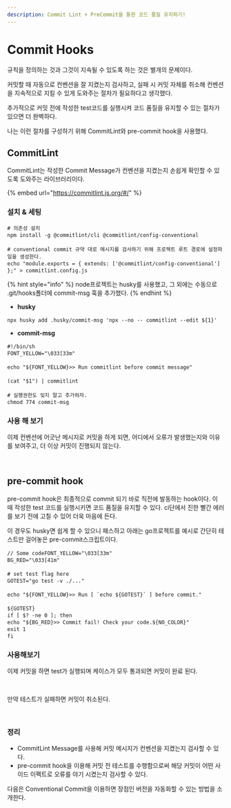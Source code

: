 ```yaml
---
description: Commit Lint + PreCommit을 통한 코드 품질 유지하기!
---
```


# Commit Hooks

규칙을 정의하는 것과 그것이 지속될 수 있도록 하는 것은 별개의 문제이다.

커밋할 때 자동으로 컨벤션을 잘 지켰는지 검사하고, 실패 시 커밋 자체를 취소해 컨벤션을 지속적으로 지킬 수 있게 도와주는 절차가 필요하다고 생각했다.

추가적으로 커밋 전에 작성한 test코드를 실행시켜 코드 품질을 유지할 수 있는 절차가 있으면 더 완벽하다.

나는 이런 절차를 구성하기 위해 CommitLint와 pre-commit hook을 사용했다.

## CommitLint

CommitLint는 작성한 Commit Message가 컨벤션을 지켰는지 손쉽게 확인할 수 있도록 도와주는 라이브러리이다.

{% embed url="https://commitlint.js.org/#/" %}

### 설치 & 세팅

```
# 의존성 설치 
npm install -g @commitlint/cli @commitlint/config-conventional

# conventional commit 규약 대로 메시지를 검사하기 위해 프로젝트 루트 경로에 설정파일을 생성한다.
echo "module.exports = { extends: ['@commitlint/config-conventional'] };" > commitlint.config.js
```

{% hint style="info" %}
node프로젝트는 husky를 사용했고, 그 외에는 수동으로   .git/hooks폴더에 commit-msg 훅을 추가했다.&#x20;
{% endhint %}



* **husky**

```shell
npx husky add .husky/commit-msg 'npx --no -- commitlint --edit ${1}'
```

* **commit-msg**

```shell
#!/bin/sh
FONT_YELLOW="\033[33m"

echo "${FONT_YELLOW}>> Run commitlint before commit message"

(cat "$1") | commitlint

# 실행권한도 잊지 말고 추가하자. 
chmod 774 commit-msg
```



### 사용 해 보기

이제 컨벤션에 어긋난 메시지로 커밋을 하게 되면, 어디에서 오류가 발생했는지와 이유를 보여주고, 더 이상 커밋이 진행되지 않는다.

<figure><img src="../../../.gitbook/assets/스크린샷 2023-01-31 오후 3.55.45.png" alt=""><figcaption></figcaption></figure>



## pre-commit hook

pre-commit hook은 최종적으로 commit 되기 바로 직전에 발동하는 hook이다. 이 때 작성한 test 코드를 실행시키면 코드 품질을 유지할 수 있다. ci단에서 진한 빨간 에러를 보기 전에 고칠 수 있어 더욱 마음에 든다.&#x20;

이 경우도 husky면 쉽게 할 수 있으니 패스하고 아래는 go프로젝트를 예시로 간단히 테스트만 걸어놓은 pre-commit스크립트이다.&#x20;

```shell
// Some codeFONT_YELLOW="\033[33m"
BG_RED="\033[41m"

# set test flag here
GOTEST="go test -v ./..."

echo "${FONT_YELLOW}>> Run [ `echo ${GOTEST}` ] before commit."

${GOTEST}
if [ $? -ne 0 ]; then
echo "${BG_RED}>> Commit fail! Check your code.${NO_COLOR}"
exit 1
fi
```

### 사용해보기&#x20;



이제 커밋을 하면 test가 실행되며 케이스가 모두 통과되면 커밋이 완료 된다.

<figure><img src="../../../.gitbook/assets/스크린샷 2023-01-31 오후 4.37.49.png" alt=""><figcaption></figcaption></figure>

만약 테스트가 실패하면 커밋이 취소된다.

<figure><img src="../../../.gitbook/assets/스크린샷 2023-01-31 오후 4.48.27.png" alt=""><figcaption></figcaption></figure>

### 정리&#x20;

* CommitLint Message를 사용해 커밋 메시지가 컨벤션을 지켰는지 검사할 수 있다.
* pre-commit hook을 이용해 커밋 전 테스트를 수행함으로써 해당 커밋이 어떤 사이드 이펙트로 오류를 야기 시켰는지 검사할 수 있다.&#x20;

다음은 Conventional Commit을 이용하면 장점인 버전을 자동화할 수 있는 방법을 소개한다.







